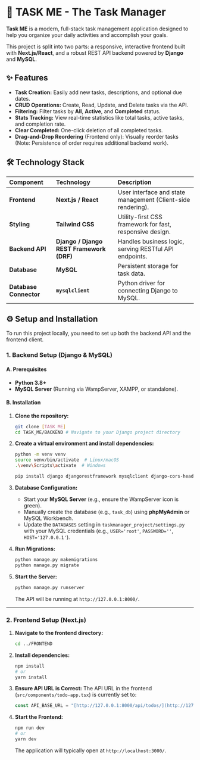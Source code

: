 # 🚀 TASK ME - The Task Manager

**Task ME** is a modern, full-stack task management application designed to help you organize your daily activities and accomplish your goals.

This project is split into two parts: a responsive, interactive frontend built with **Next.js/React**, and a robust REST API backend powered by **Django** and **MySQL**.

## ✨ Features

* **Task Creation:** Easily add new tasks, descriptions, and optional due dates.
* **CRUD Operations:** Create, Read, Update, and Delete tasks via the API.
* **Filtering:** Filter tasks by **All**, **Active**, and **Completed** status.
* **Stats Tracking:** View real-time statistics like total tasks, active tasks, and completion rate.
* **Clear Completed:** One-click deletion of all completed tasks.
* **Drag-and-Drop Reordering** (Frontend only): Visually reorder tasks (Note: Persistence of order requires additional backend work).

## 🛠️ Technology Stack

| Component | Technology | Description |
| :--- | :--- | :--- |
| **Frontend** | **Next.js / React** | User interface and state management (Client-side rendering). |
| **Styling** | **Tailwind CSS** | Utility-first CSS framework for fast, responsive design. |
| **Backend API** | **Django / Django REST Framework (DRF)** | Handles business logic, serving RESTful API endpoints. |
| **Database** | **MySQL** | Persistent storage for task data. |
| **Database Connector** | **`mysqlclient`** | Python driver for connecting Django to MySQL. |

## ⚙️ Setup and Installation

To run this project locally, you need to set up both the backend API and the frontend client.

### 1. Backend Setup (Django & MySQL)

#### A. Prerequisites

* **Python 3.8+**
* **MySQL Server** (Running via WampServer, XAMPP, or standalone).

#### B. Installation

1.  **Clone the repository:**
    ```bash
    git clone [TASK_ME]
    cd TASK_ME/BACKEND # Navigate to your Django project directory
    ```

2.  **Create a virtual environment and install dependencies:**
    ```bash
    python -m venv venv
    source venv/bin/activate  # Linux/macOS
    .\venv\Scripts\activate  # Windows
    
    pip install django djangorestframework mysqlclient django-cors-headers
    ```

3.  **Database Configuration:**
    * Start your **MySQL Server** (e.g., ensure the WampServer icon is green).
    * Manually create the database (e.g., `task_db`) using **phpMyAdmin** or MySQL Workbench.
    * Update the `DATABASES` setting in `taskmanager_project/settings.py` with your MySQL credentials (e.g., `USER='root'`, `PASSWORD=''`, `HOST='127.0.0.1'`).

4.  **Run Migrations:**
    ```bash
    python manage.py makemigrations
    python manage.py migrate
    ```

5.  **Start the Server:**
    ```bash
    python manage.py runserver
    ```
    The API will be running at `http://127.0.0.1:8000/`.

---

### 2. Frontend Setup (Next.js)

1.  **Navigate to the frontend directory:**
    ```bash
    cd ../FRONTEND 
    ```

2.  **Install dependencies:**
    ```bash
    npm install
    # or
    yarn install
    ```

3.  **Ensure API URL is Correct:**
    The API URL in the frontend (`src/components/todo-app.tsx`) is currently set to:
    ```typescript
    const API_BASE_URL = "[http://127.0.0.1:8000/api/todos/](http://127.0.0.1:8000/api/todos/)";
    ```
    

4.  **Start the Frontend:**
    ```bash
    npm run dev
    # or
    yarn dev
    ```
    The application will typically open at `http://localhost:3000/`.




